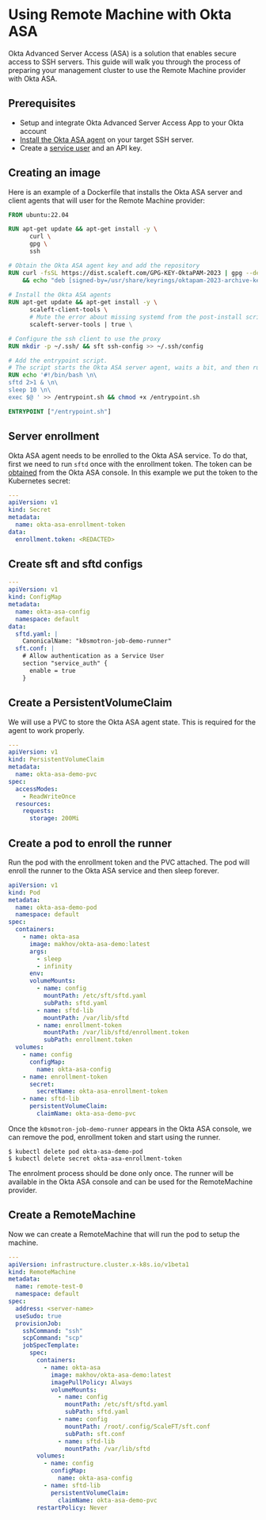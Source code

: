 # Using Remote Machine with Okta ASA

Okta Advanced Server Access (ASA) is a solution that enables secure access to SSH servers. This guide will walk you through the process of preparing your management cluster to use the Remote Machine provider with Okta ASA.

## Prerequisites

- Setup and integrate Okta Advanced Server Access App to your Okta account
- [Install the Okta ASA agent](https://help.okta.com/asa/en-us/content/topics/adv_server_access/docs/install-agent.htm?cshid=csh-asa-install-server) on your target SSH server.
- Create a [service user](https://help.okta.com/asa/en-us/content/topics/adv_server_access/docs/service-users.htm) and an API key.

## Creating an image

Here is an example of a Dockerfile that installs the Okta ASA server and client agents that will user for the Remote Machine provider:

```Dockerfile
FROM ubuntu:22.04

RUN apt-get update && apt-get install -y \
      curl \
      gpg \
      ssh

# Obtain the Okta ASA agent key and add the repository
RUN curl -fsSL https://dist.scaleft.com/GPG-KEY-OktaPAM-2023 | gpg --dearmor | tee /usr/share/keyrings/oktapam-2023-archive-keyring.gpg > /dev/null \
    && echo "deb [signed-by=/usr/share/keyrings/oktapam-2023-archive-keyring.gpg] https://dist.scaleft.com/repos/deb jammy okta" | tee /etc/apt/sources.list.d/oktapam-stable.list \
 
# Install the Okta ASA agents    
RUN apt-get update && apt-get install -y \
      scaleft-client-tools \
      # Mute the error about missing systemd from the post-install script
      scaleft-server-tools | true \

# Configure the ssh client to use the proxy 
RUN mkdir -p ~/.ssh/ && sft ssh-config >> ~/.ssh/config

# Add the entrypoint script.
# The script starts the Okta ASA server agent, waits a bit, and then runs the command passed to the container.
RUN echo '#!/bin/bash \n\
sftd 2>1 & \n\
sleep 10 \n\
exec $@ ' >> /entrypoint.sh && chmod +x /entrypoint.sh

ENTRYPOINT ["/entrypoint.sh"]
```

## Server enrollment

Okta ASA agent needs to be enrolled to the Okta ASA service. To do that, first we need to run `sftd` once with the enrollment token. 
The token can be [obtained](https://help.okta.com/asa/en-us/content/topics/adv_server_access/docs/server-enroll-token.htm) from the Okta ASA console.
In this example we put the token to the Kubernetes secret:

```yaml
---
apiVersion: v1
kind: Secret
metadata:
  name: okta-asa-enrollment-token
data:
  enrollment.token: <REDACTED>
```

## Create sft and sftd configs

```yaml
---
apiVersion: v1
kind: ConfigMap
metadata:
  name: okta-asa-config
  namespace: default
data:
  sftd.yaml: |
    CanonicalName: "k0smotron-job-demo-runner"
  sft.conf: |
    # Allow authentication as a Service User
    section "service_auth" {
      enable = true
    }
```

## Create a PersistentVolumeClaim

We will use a PVC to store the Okta ASA agent state. This is required for the agent to work properly.

```yaml
---
apiVersion: v1
kind: PersistentVolumeClaim
metadata:
  name: okta-asa-demo-pvc
spec:
  accessModes:
    - ReadWriteOnce
  resources:
    requests:
      storage: 200Mi
```

## Create a pod to enroll the runner

Run the pod with the enrollment token and the PVC attached. The pod will enroll the runner to the Okta ASA service and then sleep forever.

```yaml
apiVersion: v1
kind: Pod
metadata:
  name: okta-asa-demo-pod
  namespace: default
spec:
  containers:
    - name: okta-asa
      image: makhov/okta-asa-demo:latest
      args:
        - sleep
        - infinity
      env:
      volumeMounts:
        - name: config
          mountPath: /etc/sft/sftd.yaml
          subPath: sftd.yaml
        - name: sftd-lib
          mountPath: /var/lib/sftd
        - name: enrollment-token
          mountPath: /var/lib/sftd/enrollment.token
          subPath: enrollment.token
  volumes:
    - name: config
      configMap:
        name: okta-asa-config
    - name: enrollment-token
      secret:
        secretName: okta-asa-enrollment-token
    - name: sftd-lib
      persistentVolumeClaim:
        claimName: okta-asa-demo-pvc
```

Once the `k0smotron-job-demo-runner` appears in the Okta ASA console, we can remove the pod, enrollment token and start using the runner.

```shell
$ kubectl delete pod okta-asa-demo-pod
$ kubectl delete secret okta-asa-enrollment-token
```

The enrolment process should be done only once. The runner will be available in the Okta ASA console and can be used for the RemoteMachine provider.

## Create a RemoteMachine

Now we can create a RemoteMachine that will run the pod to setup the machine.

```yaml
---
apiVersion: infrastructure.cluster.x-k8s.io/v1beta1
kind: RemoteMachine
metadata:
  name: remote-test-0
  namespace: default
spec:
  address: <server-name>
  useSudo: true
  provisionJob:
    sshCommand: "ssh"
    scpCommand: "scp"
    jobSpecTemplate:
      spec:
        containers:
          - name: okta-asa
            image: makhov/okta-asa-demo:latest
            imagePullPolicy: Always
            volumeMounts:
              - name: config
                mountPath: /etc/sft/sftd.yaml
                subPath: sftd.yaml
              - name: config
                mountPath: /root/.config/ScaleFT/sft.conf
                subPath: sft.conf
              - name: sftd-lib
                mountPath: /var/lib/sftd
        volumes:
          - name: config
            configMap:
              name: okta-asa-config
          - name: sftd-lib
            persistentVolumeClaim:
              claimName: okta-asa-demo-pvc
        restartPolicy: Never
```
